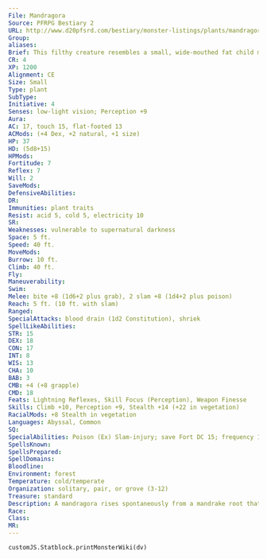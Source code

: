 ```yaml
---
File: Mandragora
Source: PFRPG Bestiary 2
URL: http://www.d20pfsrd.com/bestiary/monster-listings/plants/mandragora
Group: 
aliases: 
Brief: This filthy creature resembles a small, wide-mouthed fat child made from leaves, vines, tree bark, dirt, and pallid tubers.
CR: 4
XP: 1200
Alignment: CE
Size: Small
Type: plant
SubType: 
Initiative: 4
Senses: low-light vision; Perception +9
Aura: 
AC: 17, touch 15, flat-footed 13
ACMods: (+4 Dex, +2 natural, +1 size)
HP: 37
HD: (5d8+15)
HPMods: 
Fortitude: 7
Reflex: 7
Will: 2
SaveMods: 
DefensiveAbilities: 
DR: 
Immunities: plant traits
Resist: acid 5, cold 5, electricity 10
SR: 
Weaknesses: vulnerable to supernatural darkness
Space: 5 ft.
Speed: 40 ft.
MoveMods: 
Burrow: 10 ft.
Climb: 40 ft.
Fly: 
Maneuverability: 
Swim: 
Melee: bite +8 (1d6+2 plus grab), 2 slam +8 (1d4+2 plus poison)
Reach: 5 ft. (10 ft. with slam)
Ranged: 
SpecialAttacks: blood drain (1d2 Constitution), shriek
SpellLikeAbilities: 
STR: 15
DEX: 18
CON: 17
INT: 8
WIS: 13
CHA: 10
BAB: 3
CMB: +4 (+8 grapple)
CMD: 18
Feats: Lightning Reflexes, Skill Focus (Perception), Weapon Finesse
Skills: Climb +10, Perception +9, Stealth +14 (+22 in vegetation)
RacialMods: +8 Stealth in vegetation
Languages: Abyssal, Common
SQ: 
SpecialAbilities: Poison (Ex) Slam-injury; save Fort DC 15; frequency 1/round for 4 rounds; effect confusion and fatigue; cure no saves but "act normally" result on the confusion behavior table ends the effect.  Shriek (Su) Once per day as a standard action, a mandragora can give voice to an unsettling shriek. All creatures within a 30-foot spread of a shrieking mandragora must make a DC 15 Will save or become nauseated for 1d4 rounds. This is a sonic, mind-affecting ability. The save DC is Constitution-based.  Vulnerable to Supernatural Darkness (Ex) In areas of supernatural darkness (such as those created by deeper darkness, but not by darkness), a mandragora is slowed, as the slow spell.
SpellsKnown: 
SpellsPrepared: 
SpellDomains: 
Bloodline: 
Environment: forest
Temperature: cold/temperate
Organization: solitary, pair, or grove (3-12)
Treasure: standard
Description: A mandragora rises spontaneously from a mandrake root that has drawn nutrition from the corpse or ichor of a demon. A typical mandragora stands at just over 3 feet tall and only weighs 30 pounds. However, its size hides the creature's fantastic strength and brutality. When a mandragora attacks, its fingers grow into whipping, thorny vines nearly 10 feet long, with which it makes its slam attacks.  A mandragora rarely strays far from its lair amid tangled roots or vines, but when it encounters any other creature, it attacks regardless of the odds. However, a mandragora can usually recognize druids and does not attack them or their animal companions unless they attack it first. It has no qualms about attacking a druid's allies.  When mandragora poison is mixed with its thick, gooey, sap-like blood and 1,000 gp worth of alchemical reagents, the resulting fluid can be used as a focus for the scrying spell. The fluid only lasts for the duration of the spell's casting time and resulting effects but the subject of the spell takes a -4 penalty on the save to resist it.  A mandrake root that is growing on or near a demon's corpse or ichor has a 2% chance of awakening as a mandragora within a day of first absorbing the tainted material. A creature that wants to create a mandragora can do so with alchemy; the process requires a day of work, a mandrake root, several pints of ichor or the body of a demon of CR 6 or above, and a successful DC 25 Craft (alchemy) check. The newly created mandragora is hostile, even to its creator.
Race: 
Class: 
MR: 
---
```

```dataviewjs
customJS.Statblock.printMonsterWiki(dv)
```
